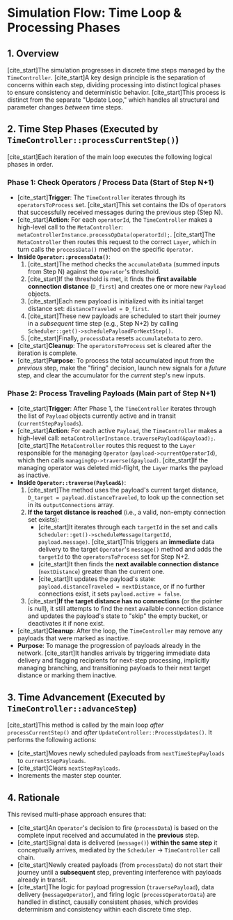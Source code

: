 # Simulation Flow: Time Loop & Processing Phases

## 1. Overview

[cite_start]The simulation progresses in discrete time steps managed by the `TimeController`. [cite_start]A key design principle is the separation of concerns within each step, dividing processing into distinct logical phases to ensure consistency and deterministic behavior. [cite_start]This process is distinct from the separate "Update Loop," which handles all structural and parameter changes *between* time steps.

## 2. Time Step Phases (Executed by `TimeController::processCurrentStep()`)

[cite_start]Each iteration of the main loop executes the following logical phases in order.

### Phase 1: Check Operators / Process Data (Start of Step N+1)

* [cite_start]**Trigger**: The `TimeController` iterates through its `operatorsToProcess` set. [cite_start]This set contains the IDs of `Operator`s that successfully received messages during the previous step (Step N).
* [cite_start]**Action**: For each `operatorId`, the `TimeController` makes a high-level call to the `MetaController`: `metaControllerInstance.processOpData(operatorId);`. [cite_start]The `MetaController` then routes this request to the correct `Layer`, which in turn calls the `processData()` method on the specific `Operator`.
* **Inside `Operator::processData()`**:
    1.  [cite_start]The method checks the `accumulateData` (summed inputs from Step N) against the `Operator`'s threshold.
    2.  [cite_start]If the threshold is met, it finds the **first available connection distance** (`D_first`) and creates one or more new `Payload` objects.
    3.  [cite_start]Each new payload is initialized with its initial target distance set: `distanceTraveled = D_first`.
    4.  [cite_start]These new payloads are scheduled to start their journey in a *subsequent* time step (e.g., Step N+2) by calling `Scheduler::get()->schedulePayloadForNextStep()`.
    5.  [cite_start]Finally, `processData` resets `accumulateData` to zero.
* [cite_start]**Cleanup**: The `operatorsToProcess` set is cleared after the iteration is complete.
* [cite_start]**Purpose**: To process the total accumulated input from the *previous* step, make the "firing" decision, launch new signals for a *future* step, and clear the accumulator for the *current* step's new inputs.

### Phase 2: Process Traveling Payloads (Main part of Step N+1)

* [cite_start]**Trigger**: After Phase 1, the `TimeController` iterates through the list of `Payload` objects currently active and in transit (`currentStepPayloads`).
* [cite_start]**Action**: For each active `Payload`, the `TimeController` makes a high-level call: `metaControllerInstance.traversePayload(&payload);`. [cite_start]The `MetaController` routes this request to the `Layer` responsible for the managing `Operator` (`payload->currentOperatorId`), which then calls `managingOp->traverse(&payload)`. [cite_start]If the managing operator was deleted mid-flight, the `Layer` marks the payload as inactive.
* **Inside `Operator::traverse(Payload&)`**:
    1.  [cite_start]The method uses the payload's current target distance, `D_target = payload.distanceTraveled`, to look up the connection set in its `outputConnections` array.
    2.  **If the target distance is reached** (i.e., a valid, non-empty connection set exists):
        * [cite_start]It iterates through each `targetId` in the set and calls `Scheduler::get()->scheduleMessage(targetId, payload.message)`. [cite_start]This triggers an **immediate** data delivery to the target `Operator`'s `message()` method and adds the `targetId` to the `operatorsToProcess` set for Step N+2.
        * [cite_start]It then finds the **next available connection distance** (`nextDistance`) greater than the current one.
        * [cite_start]It updates the payload's state: `payload.distanceTraveled = nextDistance`, or if no further connections exist, it sets `payload.active = false`.
    3.  [cite_start]**If the target distance has no connections** (or the pointer is null), it still attempts to find the next available connection distance and updates the payload's state to "skip" the empty bucket, or deactivates it if none exist.
* [cite_start]**Cleanup**: After the loop, the `TimeController` may remove any payloads that were marked as inactive.
* **Purpose**: To manage the progression of payloads already in the network. [cite_start]It handles arrivals by triggering immediate data delivery and flagging recipients for next-step processing, implicitly managing branching, and transitioning payloads to their next target distance or marking them inactive.

## 3. Time Advancement (Executed by `TimeController::advanceStep`)

[cite_start]This method is called by the main loop *after* `processCurrentStep()` and *after* `UpdateController::ProcessUpdates()`. It performs the following actions:

* [cite_start]Moves newly scheduled payloads from `nextTimeStepPayloads` to `currentStepPayloads`.
* [cite_start]Clears `nextStepPayloads`.
* Increments the master step counter.

## 4. Rationale

This revised multi-phase approach ensures that:

* [cite_start]An `Operator`'s decision to fire (`processData`) is based on the complete input received and accumulated in the **previous** step.
* [cite_start]Signal data is delivered (`message()`) **within the same step** it conceptually arrives, mediated by the `Scheduler` -> `TimeController` call chain.
* [cite_start]Newly created payloads (from `processData`) do not start their journey until a **subsequent** step, preventing interference with payloads already in transit.
* [cite_start]The logic for payload progression (`traversePayload`), data delivery (`messageOperator`), and firing logic (`processOperatorData`) are handled in distinct, causally consistent phases, which provides determinism and consistency within each discrete time step.
